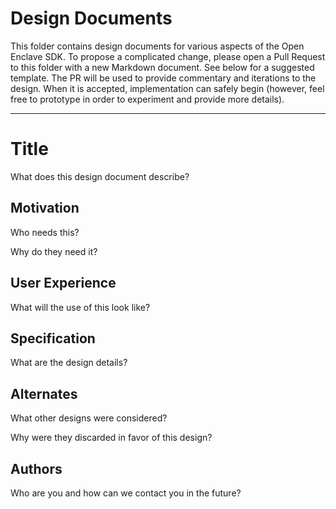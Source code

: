 Design Documents
================

This folder contains design documents for various aspects of the Open Enclave
SDK. To propose a complicated change, please open a Pull Request to this folder
with a new Markdown document. See below for a suggested template. The PR will be
used to provide commentary and iterations to the design. When it is accepted,
implementation can safely begin (however, feel free to prototype in order to
experiment and provide more details).

___

Title
=====

What does this design document describe?

Motivation
----------

Who needs this?

Why do they need it?

User Experience
---------------

What will the use of this look like?

Specification
-------------

What are the design details?

Alternates
----------

What other designs were considered?

Why were they discarded in favor of this design?

Authors
-------

Who are you and how can we contact you in the future?
